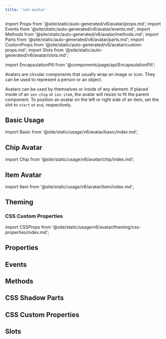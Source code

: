 ```yaml
---
title: 'ion-avatar'
---
```


import Props from '@site/static/auto-generated/v6/avatar/props.md';
import Events from '@site/static/auto-generated/v6/avatar/events.md';
import Methods from '@site/static/auto-generated/v6/avatar/methods.md';
import Parts from '@site/static/auto-generated/v6/avatar/parts.md';
import CustomProps from '@site/static/auto-generated/v6/avatar/custom-props.md';
import Slots from '@site/static/auto-generated/v6/avatar/slots.md';

<head>
  <title>ion-avatar: Circular Application Avatar Icon Component</title>
  <meta
    name="description"
    content="Ion-avatars are circular application components that wrap an image or icon. They can represent a person or an object, by themselves or inside of any element."
  />
</head>

import EncapsulationPill from '@components/page/api/EncapsulationPill';

<EncapsulationPill type="shadow" />

Avatars are circular components that usually wrap an image or icon. They can be used to represent a person or an object.

Avatars can be used by themselves or inside of any element. If placed inside of an `ion-chip` or `ion-item`, the avatar will resize to fit the parent component. To position an avatar on the left or right side of an item, set the slot to `start` or `end`, respectively.

## Basic Usage

import Basic from '@site/static/usage/v6/avatar/basic/index.md';

<Basic />

## Chip Avatar

import Chip from '@site/static/usage/v6/avatar/chip/index.md';

<Chip />

## Item Avatar

import Item from '@site/static/usage/v6/avatar/item/index.md';

<Item />

## Theming

### CSS Custom Properties

import CSSProps from '@site/static/usage/v6/avatar/theming/css-properties/index.md';

<CSSProps />

## Properties

<Props />

## Events

<Events />

## Methods

<Methods />

## CSS Shadow Parts

<Parts />

## CSS Custom Properties

<CustomProps />

## Slots

<Slots />
